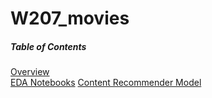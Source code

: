 # W207_movies

##### Table of Contents  
[Overview](#overview)  
[EDA Notebooks](#eda)
[Content Recommender Model](#content-recommender-model)